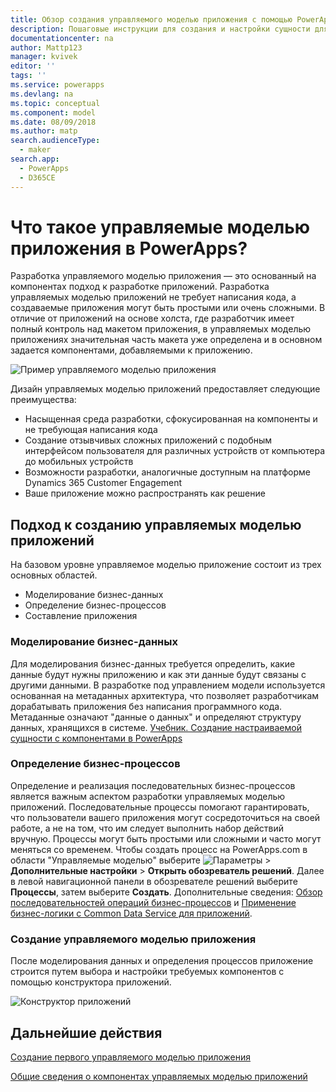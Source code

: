 ```yaml
---
title: Обзор создания управляемого моделью приложения с помощью PowerApps | Microsoft Docs
description: Пошаговые инструкции для создания и настройки сущности для использования с приложением PowerApps.
documentationcenter: na
author: Mattp123
manager: kvivek
editor: ''
tags: ''
ms.service: powerapps
ms.devlang: na
ms.topic: conceptual
ms.component: model
ms.date: 08/09/2018
ms.author: matp
search.audienceType:
  - maker
search.app:
  - PowerApps
  - D365CE
---
```

# <a name="what-are-model-driven-apps-in-powerapps"></a>Что такое управляемые моделью приложения в PowerApps?

Разработка управляемого моделью приложения — это основанный на компонентах подход к разработке приложений. Разработка управляемых моделью приложений не требует написания кода, а создаваемые приложения могут быть простыми или очень сложными.  В отличие от приложений на основе холста, где разработчик имеет полный контроль над макетом приложения, в управляемых моделью приложениях значительная часть макета уже определена и в основном задается компонентами, добавляемыми к приложению. 

![Пример управляемого моделью приложения](media/model-driven-app-overview/model-app-sample.png)

Дизайн управляемых моделью приложений предоставляет следующие преимущества:
- Насыщенная среда разработки, сфокусированная на компоненты и не требующая написания кода 
- Создание отзывчивых сложных приложений с подобным интерфейсом пользователя для различных устройств от компьютера до мобильных устройств
- Возможности разработки, аналогичные доступным на платформе Dynamics 365 Customer Engagement 
- Ваше приложение можно распространять как решение
 
## <a name="the-approach-to-model-driven-app-making"></a>Подход к созданию управляемых моделью приложений
На базовом уровне управляемое моделью приложение состоит из трех основных областей.

- Моделирование бизнес-данных 
- Определение бизнес-процессов 
- Составление приложения

### <a name="modeling-business-data"></a>Моделирование бизнес-данных
Для моделирования бизнес-данных требуется определить, какие данные будут нужны приложению и как эти данные будут связаны с другими данными. В разработке под управлением модели используется основанная на метаданных архитектура, что позволяет разработчикам дорабатывать приложения без написания программного кода. Метаданные означают "данные о данных" и определяют структуру данных, хранящихся в системе. [Учебник. Создание настраиваемой сущности с компонентами в PowerApps](../common-data-service/create-custom-entity.md)

### <a name="defining-business-processes"></a>Определение бизнес-процессов
Определение и реализация последовательных бизнес-процессов является важным аспектом разработки управляемых моделью приложений. Последовательные процессы помогают гарантировать, что пользователи вашего приложения могут сосредоточиться на своей работе, а не на том, что им следует выполнить набор действий вручную. Процессы могут быть простыми или сложными и часто могут меняться со временем. Чтобы создать процесс на PowerApps.com в области "Управляемые моделью" выберите ![Параметры](media/powerapps-gear.png) > **Дополнительные настройки** > **Открыть обозреватель решений**. Далее в левой навигационной панели в обозревателе решений выберите **Процессы**, затем выберите **Создать**. Дополнительные сведения: [Обзор последовательностей операций бизнес-процессов](/flow/business-process-flows-overview) и [Применение бизнес-логики с Common Data Service для приложений](../common-data-service/cds-processes.md). 

### <a name="composing-the-model-driven-app"></a>Создание управляемого моделью приложения
После моделирования данных и определения процессов приложение строится путем выбора и настройки требуемых компонентов с помощью конструктора приложений.

![Конструктор приложений](media/model-driven-app-overview/app-designer.png)

## <a name="next-steps"></a>Дальнейшие действия

[Создание первого управляемого моделью приложения](build-first-model-driven-app.md)

[Общие сведения о компонентах управляемых моделью приложений](model-driven-app-components.md)

